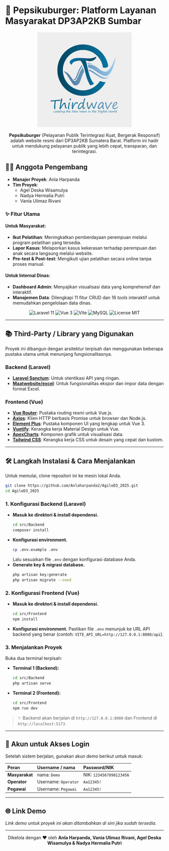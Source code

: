 # 🚀 Pepsikuburger: Platform Layanan Masyarakat DP3AP2KB Sumbar

<p align="center">
  <img src="assets/logo/logo.png" alt="Logo Pepsikuburger" width="300">
</p>

<p align="center">
  <b>Pepsikuburger</b> (Pelayanan Publik Terintegrasi Kuat, Bergerak Responsif) adalah website resmi dari DP3AP2KB Sumatera Barat. Platform ini hadir untuk mendukung pelayanan publik yang lebih cepat, transparan, dan terintegrasi.
</p>

## 👩‍💻 Anggota Pengembang

* **Manajer Proyek**: Anla Harpanda
* **Tim Proyek**:
    * Agel Deska Wisamulya
    * Nadya Hermalia Putri
    * Vania Ulimaz Rivani
### ✨ Fitur Utama

#### Untuk Masyarakat:
- **Ikut Pelatihan**: Meningkatkan pemberdayaan perempuan melalui program pelatihan yang tersedia.
- **Lapor Kasus**: Melaporkan kasus kekerasan terhadap perempuan dan anak secara langsung melalui website.
- **Pre-test & Post-test**: Mengikuti ujian pelatihan secara online tanpa proses manual.

#### Untuk Internal Dinas:
- **Dashboard Admin**: Menyajikan visualisasi data yang komprehensif dan interaktif.
- **Manajemen Data**: Dilengkapi 11 fitur CRUD dan 16 *tools* interaktif untuk memudahkan pengelolaan data dinas.

<p align="center">
  <img src="https://img.shields.io/badge/Laravel-11-FF2D20?style=for-the-badge&logo=laravel" alt="Laravel 11">
  <img src="https://img.shields.io/badge/Vue.js-3-4FC08D?style=for-the-badge&logo=vue.js" alt="Vue 3">
  <img src="https://img.shields.io/badge/Vite-B73BFE?style=for-the-badge&logo=vite" alt="Vite">
  <img src="https://img.shields.io/badge/MySQL-4479A1?style=for-the-badge&logo=mysql" alt="MySQL">
  <img src="https://img.shields.io/badge/License-MIT-yellow.svg?style=for-the-badge" alt="License MIT">
</p>

---

## 📚 Third-Party / Library yang Digunakan

Proyek ini dibangun dengan arsitektur terpisah dan menggunakan beberapa pustaka utama untuk menunjang fungsionalitasnya.

### Backend (Laravel)
- **[Laravel Sanctum](https://laravel.com/docs/11.x/sanctum)**: Untuk otentikasi API yang ringan.
- **[Maatwebsite/excel](https://docs.laravel-excel.com/3.1/getting-started/)**: Untuk fungsionalitas ekspor dan impor data dengan format Excel.

### Frontend (Vue)
- **[Vue Router](https://router.vuejs.org/)**: Pustaka routing resmi untuk Vue.js.
- **[Axios](https://axios-http.com/)**: Klien HTTP berbasis Promise untuk browser dan Node.js.
- **[Element Plus](https://element-plus.org/)**: Pustaka komponen UI yang lengkap untuk Vue 3.
- **[Vuetify](https://vuetifyjs.com/)**: Kerangka kerja Material Design untuk Vue.
- **[ApexCharts](https://apexcharts.com/)**: Komponen grafik untuk visualisasi data.
- **[Tailwind CSS](https://tailwindcss.com/)**: Kerangka kerja CSS untuk desain yang cepat dan kustom.

---

## 🛠️ Langkah Instalasi & Cara Menjalankan

Untuk memulai, clone repositori ini ke mesin lokal Anda.

```bash
git clone https://github.com/Anlaharpanda2/AgileD3_2025.git
cd AgileD3_2025
```

### 1. Konfigurasi Backend (Laravel)

- **Masuk ke direktori & install dependensi.**
  ```bash
  cd src/Backend
  composer install
  ```
- **Konfigurasi environment.**
  ```bash
  cp .env.example .env
  ```
  Lalu sesuaikan file `.env` dengan konfigurasi database Anda.
- **Generate key & migrasi database.**
  ```bash
  php artisan key:generate
  php artisan migrate --seed
  ```

### 2. Konfigurasi Frontend (Vue)

- **Masuk ke direktori & install dependensi.**
  ```bash
  cd src/Frontend
  npm install
  ```
- **Konfigurasi environment.** Pastikan file `.env` menunjuk ke URL API backend yang benar (contoh: `VITE_API_URL=http://127.0.0.1:8000/api`).

### 3. Menjalankan Proyek

Buka dua terminal terpisah:

- **Terminal 1 (Backend):**
  ```bash
  cd src/Backend
  php artisan serve
  ```
- **Terminal 2 (Frontend):**
  ```bash
  cd src/Frontend
  npm run dev
  ```

> ✨ Backend akan berjalan di `http://127.0.0.1:8000` dan Frontend di `http://localhost:5173`.

---

## 🔑 Akun untuk Akses Login

Setelah sistem berjalan, gunakan akun demo berikut untuk masuk:

| Peran       | Username / nama                | Password/NIK   |
| :---------- | :---------------------------- | :--------- |
| **Masyarakat** | nama: `Demo`        | NIK: `1234567890123456` |
| **Operator**  | Username: `Operator`          | `Aa12345!` |
| **Pegawai**   | Username: `Pegawai`           | `Aa12345!` |

---

## 🌐 Link Demo

*Link demo untuk proyek ini akan ditambahkan di sini jika sudah tersedia.*

---

<p align="center">
  Dikelola dengan ❤️ oleh <b>Anla Harpanda, Vania Ulimaz Rivani, Agel Deska Wisamulya & Nadya Hermalia Putri</b>
</p>